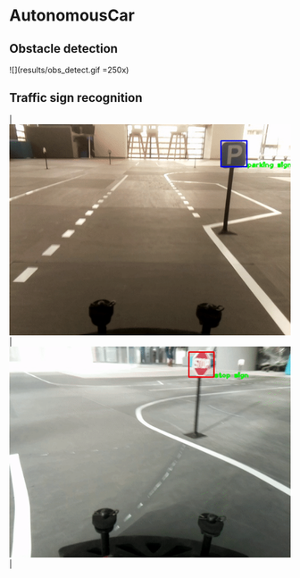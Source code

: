 # AutonomousCar

## Obstacle detection
![](results/obs_detect.gif =250x)

## Traffic sign recognition
| ![](results/park_res.gif)  | ![](results/stop_res.gif) |
